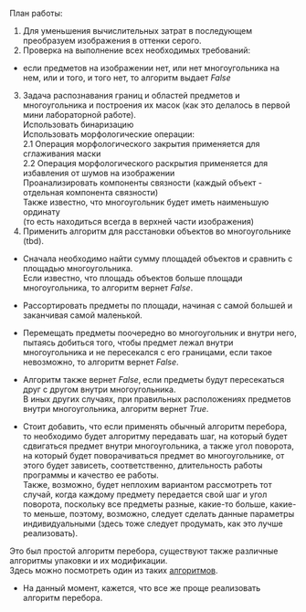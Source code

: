 План работы:    
1. Для уменьшения вычислительных затрат в последующем преобразуем изображения в оттенки серого.  
2. Проверка на выполнение всех необходимых требований:
- если предметов на изображении нет, или нет многоугольника на нем, или и того, и того нет, то алгоритм выдает _False_
3. Задача распознавания границ и областей предметов и многоугольника и построения их масок (как это делалось в первой мини лабораторной работе).    
  Использовать бинаризацию    
  Использовать морфологические операции:     
   2.1 Операция морфологического закрытия применяется для сглаживания маски    
   2.2 Операция морфологического раскрытия применяется для избавления от шумов на изображении  
  Проанализировать компоненты связности (каждый объект - отдельная компонента связности)  
  Также известно, что многоугольник будет иметь наименьшую ординату    
  (то есть находиться всегда в верхней части изображения)     
4. Применить алгоритм для расстановки объектов во многоугольнике (tbd).     
  - Сначала необходимо найти сумму площадей объектов и сравнить с площадью многоугольника.  
  Если известно, что площадь объектов больше площади многоугольника, то алгоритм вернет _False_.  
  - Рассортировать предметы по площади, начиная с самой большей и заканчивая самой маленькой.  
  - Перемещать предметы поочередно во многоугольник и внутри него, пытаясь добиться того, чтобы предмет лежал внутри многоугольника и не пересекался с его границами, 
    если такое невозможно, то алгоритм вернет _False_.
  - Алгоритм также вернет _False_, если предметы будут пересекаться друг с другом внутри многоугольника.   
    В иных других случаях, при правильных расположениях предметов внутри многоугольника, алгоритм вернет _True_.    
  
  - Стоит добавить, что если применять обычный алгоритм перебора, то необходимо будет алгоритму передавать шаг, на который будет сдвигаться предмет внутри многоугольника, а также угол поворота, на который будет поворачиваться предмет во многоугольнике, от этого будет зависеть, соответственно, длительность работы программы и качество ее работы.    
Также, возможно, будет неплохим вариантом рассмотреть тот случай, когда каждому предмету передается свой шаг и угол поворота, поскольку все предметы разные, какие-то больше, какие-то меньше, поэтому, возможно, следует сделать данные параметры индивидуальными (здесь тоже следует продумать, как это лучше реализовать).   

   Это был простой алгоритм перебора, существуют также различные алгоритмы упаковки и их модификации.    
   Здесь можно посмотреть один из таких [алгоритмов](https://www.researchgate.net/figure/A-simple-2D-irregular-packing-problem_fig4_362605146).  
  - На данный момент, кажется, что все же проще реализовать алгоритм перебора.    
